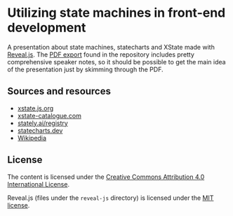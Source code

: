 # Utilizing state machines in front-end development

A presentation about state machines, statecharts and XState made with [Reveal.js](https://revealjs.com). The [PDF export](utilizing-state-machines-in-front-end-development.pdf) found in the repository includes pretty comprehensive speaker notes, so it should be possible to get the main idea of the presentation just by skimming through the PDF.

## Sources and resources

- [xstate.js.org](https://xstate.js.org)
- [xstate-catalogue.com](https://xstate-catalogue.com")
- [stately.ai/registry](https://stately.ai/registry)
- [statecharts.dev](https://statecharts.dev/)
- [Wikipedia](https://en.wikipedia.org/wiki/Finite-state_machine)

## License

The content is licensed under the [Creative Commons Attribution 4.0 International License](LICENSE).

Reveal.js (files under the `reveal-js` directory) is licensed under the [MIT license](reveal-js/LICENSE).

